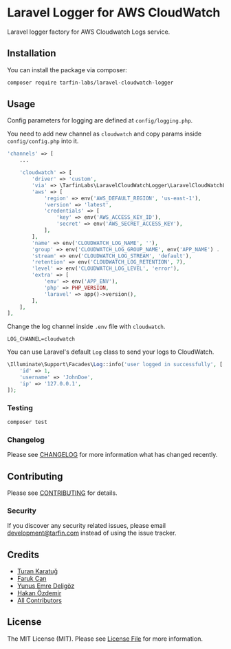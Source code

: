 # Laravel Logger for AWS CloudWatch

Laravel logger factory for AWS Cloudwatch Logs service.

## Installation

You can install the package via composer:

```bash
composer require tarfin-labs/laravel-cloudwatch-logger
```

## Usage

Config parameters for logging are defined at `config/logging.php`.

You need to add new channel as `cloudwatch` and copy params inside `config/config.php` into it. 

``` php
'channels' => [
    ...

    'cloudwatch' => [
        'driver' => 'custom',
        'via' => \TarfinLabs\LaravelCloudWatchLogger\LaravelCloudWatchLoggerFactory::class,
        'aws' => [
            'region' => env('AWS_DEFAULT_REGION', 'us-east-1'),
            'version' => 'latest',
            'credentials' => [
                'key' => env('AWS_ACCESS_KEY_ID'),
                'secret' => env('AWS_SECRET_ACCESS_KEY'),
            ],
        ],
        'name' => env('CLOUDWATCH_LOG_NAME', ''),
        'group' => env('CLOUDWATCH_LOG_GROUP_NAME', env('APP_NAME') . '-' . env('APP_ENV')),
        'stream' => env('CLOUDWATCH_LOG_STREAM', 'default'),
        'retention' => env('CLOUDWATCH_LOG_RETENTION', 7),
        'level' => env('CLOUDWATCH_LOG_LEVEL', 'error'),
        'extra' => [
            'env' => env('APP_ENV'),
            'php' => PHP_VERSION,
            'laravel' => app()->version(),
        ],
    ],
],
```

Change the log channel inside `.env` file with `cloudwatch`.
```dotenv
LOG_CHANNEL=cloudwatch
```

You can use Laravel's default `Log` class to send your logs to CloudWatch.
````php
\Illuminate\Support\Facades\Log::info('user logged in successfully', [
    'id' => 1, 
    'username' => 'JohnDoe', 
    'ip' => '127.0.0.1',
]);
````

### Testing

``` bash
composer test
```

### Changelog

Please see [CHANGELOG](CHANGELOG.md) for more information what has changed recently.

## Contributing

Please see [CONTRIBUTING](CONTRIBUTING.md) for details.

### Security

If you discover any security related issues, please email development@tarfin.com instead of using the issue tracker.

## Credits

- [Turan Karatuğ](https://github.com/tkaratug)
- [Faruk Can](https://github.com/frkcn)
- [Yunus Emre Deligöz](https://github.com/deligoez)
- [Hakan Özdemir](https://github.com/hozdemir)
- [All Contributors](../../contributors)

## License

The MIT License (MIT). Please see [License File](LICENSE.md) for more information.
